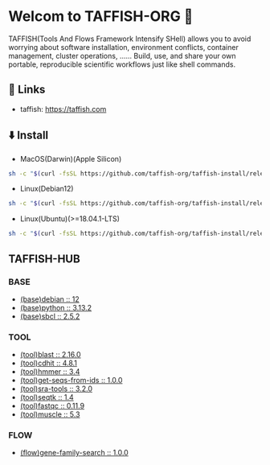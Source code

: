 # Welcom to TAFFISH-ORG 👋

TAFFISH(Tools And Flows Framework Intensify SHell) allows you to avoid worrying about software installation, environment conflicts, container management, cluster operations, ...... Build, use, and share your own portable, reproducible scientific workflows just like shell commands.



## 📎 Links
- taffish: https://taffish.com



## ⬇️ Install
- MacOS(Darwin)(Apple Silicon)

```bash
sh -c "$(curl -fsSL https://github.com/taffish-org/taffish-install/releases/download/v1.0.0/install-taffish-darwin-arm64-beta.sh)" -n
```

- Linux(Debian12)

```bash
sh -c "$(curl -fsSL https://github.com/taffish-org/taffish-install/releases/download/v1.0.0/install-taffish-debian12-amd64-beta.sh)" -n
```

- Linux(Ubuntu)(>=18.04.1-LTS)

```bash
sh -c "$(curl -fsSL https://github.com/taffish-org/taffish-install/releases/download/v1.0.0/install-taffish-ubuntu-amd64-beta.sh)" -n
```



## TAFFISH-HUB

### BASE
- [(base)debian :: 12](https://github.com/taffish-org/debian)
- [(base)python :: 3.13.2](https://github.com/taffish-org/python)
- [(base)sbcl :: 2.5.2](https://github.com/taffish-org/sbcl)

### TOOL
- [(tool)blast :: 2.16.0](https://github.com/taffish-org/blast)
- [(tool)cdhit :: 4.8.1](https://github.com/taffish-org/cdhit)
- [(tool)hmmer :: 3.4](https://github.com/taffish-org/hmmer)
- [(tool)get-seqs-from-ids :: 1.0.0](https://github.com/taffish-org/get-seqs-from-ids)
- [(tool)sra-tools :: 3.2.0](https://github.com/taffish-org/sra-tools)
- [(tool)seqtk :: 1.4](https://github.com/taffish-org/seqtk)
- [(tool)fastqc :: 0.11.9](https://github.com/taffish-org/fastqc)
- [(tool)muscle :: 5.3](https://github.com/taffish-org/muscle)

### FLOW
- [(flow)gene-family-search :: 1.0.0](https://github.com/taffish-org/gene-family-search)
